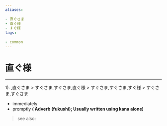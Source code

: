 ```yaml
---
aliases:
    
- 直ぐさま
- 直ぐ様
- すぐ様
tags:
    
- common
---
```


# 直ぐ様
---
1).
,直ぐさま > すぐさま,すぐさま,直ぐ様 > すぐさま,すぐさま,すぐ様 > すぐさま,すぐさま

- immediately
- promptly
**( Adverb (fukushi); Usually written using kana alone)**
> see also: 
            